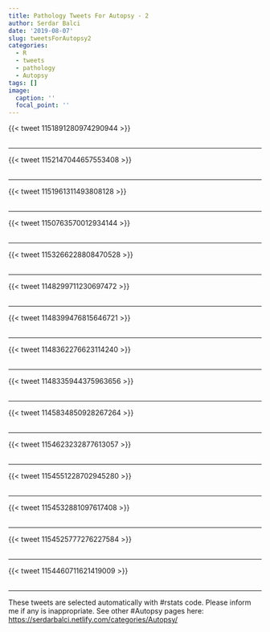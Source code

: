 ```yaml
---
title: Pathology Tweets For Autopsy - 2
author: Serdar Balci
date: '2019-08-07'
slug: tweetsForAutopsy2
categories:
  - R
  - tweets
  - pathology
  - Autopsy
tags: []
image:
  caption: ''
  focal_point: ''
---
```



{{< tweet 1151891280974290944 >}}
<br>
<br>
<hr>
{{< tweet 1152147044657553408 >}}
<br>
<br>
<hr>
{{< tweet 1151961311493808128 >}}
<br>
<br>
<hr>
{{< tweet 1150763570012934144 >}}
<br>
<br>
<hr>
{{< tweet 1153266228808470528 >}}
<br>
<br>
<hr>
{{< tweet 1148299711230697472 >}}
<br>
<br>
<hr>
{{< tweet 1148399476815646721 >}}
<br>
<br>
<hr>
{{< tweet 1148362276623114240 >}}
<br>
<br>
<hr>
{{< tweet 1148335944375963656 >}}
<br>
<br>
<hr>
{{< tweet 1145834850928267264 >}}
<br>
<br>
<hr>
{{< tweet 1154623232877613057 >}}
<br>
<br>
<hr>
{{< tweet 1154551228702945280 >}}
<br>
<br>
<hr>
{{< tweet 1154532881097617408 >}}
<br>
<br>
<hr>
{{< tweet 1154525777276227584 >}}
<br>
<br>
<hr>
{{< tweet 1154460711621419009 >}}
<br>
<br>
<hr>


These tweets are selected automatically with #rstats code. Please inform me if any is inappropriate.
See other #Autopsy pages here: https://serdarbalci.netlify.com/categories/Autopsy/

